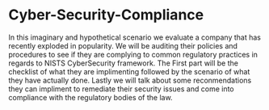 # Cyber-Security-Compliance
In this imaginary and hypothetical scenario we evaluate a company that has recently exploded in popularity. We will be auditing their policies and procedures to see if they are complying to common regulatory practices in regards to NISTS CyberSecurity framework. 
The First part will be the checklist of what they are implimenting followed by the scenario of what they have actually done. Lastly we will talk about some reconmendations they can impliment to remediate their security issues and come into compliance with the regulatory bodies of the law.
